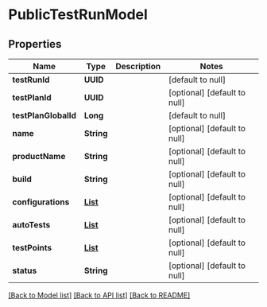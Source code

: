 # PublicTestRunModel
## Properties

| Name | Type | Description | Notes |
|------------ | ------------- | ------------- | -------------|
| **testRunId** | **UUID** |  | [default to null] |
| **testPlanId** | **UUID** |  | [optional] [default to null] |
| **testPlanGlobalId** | **Long** |  | [default to null] |
| **name** | **String** |  | [optional] [default to null] |
| **productName** | **String** |  | [optional] [default to null] |
| **build** | **String** |  | [optional] [default to null] |
| **configurations** | [**List**](ConfigurationModel.md) |  | [optional] [default to null] |
| **autoTests** | [**List**](AutoTestModel.md) |  | [optional] [default to null] |
| **testPoints** | [**List**](PublicTestPointModel.md) |  | [optional] [default to null] |
| **status** | **String** |  | [optional] [default to null] |

[[Back to Model list]](../README.md#documentation-for-models) [[Back to API list]](../README.md#documentation-for-api-endpoints) [[Back to README]](../README.md)

